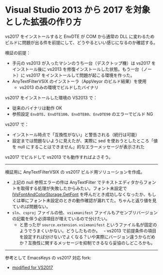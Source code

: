 # Visual Studio 2013 から 2017 を対象とした拡張の作り方
vs2017 をインストールすると EnvDTE が COM から通常の DLL に変わるためビルドに問題が出る件を前提にして、どうやるといい感じになるのか確認する。

検証の前提：
- 手元の vs2013 が入ったマシンのうち一台（デスクトップ機）は vs2017 をインストール後に vs2013 を修復インストールした状態。もう一台（ノート）に vs2017 をインストールして問題が起こる環境を作った。
- AnyTextFilterVSIX のインストーラ（AppVeyor のビルド結果）を使用
    - vs2013 のみの環境でビルドしたバイナリ

vs2017 をインストールした環境の VS2013 で：
- 従来のバイナリは動作 OK
- 参照設定 `EnvDTE`、`EnvDTE100`、`EnvDTE80`、`EnvDTE90` のエラーでビルド NG

vs2017 で：
- インストール時点で「互換性がない」と警告される（続行は可能）
- 設定までは問題ないように見えたが、実際に sed を使おうとしたところ「値を null にすることはできません」的なエラーメッセージが表示された

vs2017 でビルドして vs2013 でも動作すればよさそう。

---

検証用に AnyTextFilterVSIX の vs2017 ビルド用ソリューションを作成。
- 上記の null 参照エラーの件は AnyTextFilter でテキストエディタからフォントを取得する処理が失敗したからみたい。フォント未設定で [IVsFontAndColorStorage.GetFont](https://msdn.microsoft.com/en-us/library/microsoft.visualstudio.shell.interop.ivsfontandcolorstorage.getfont.aspx) を呼んだとき成功しなくなったか、もしくは単にフォント未設定のときの動作確認が漏れてた。ちゃんと返り値を見ていれば問題ない。
- `sln`、`csproj` ファイルの他、`vsixmanifest` ファイルもアセンブリバージョンの記載を伴う必須項目が増えているので分けたい。
    - と思ったが `source.extension.vsixmanifest` というファイル名が固定のようでうまくいかない。どうしたものか。
    - vs2013 で前提条件の項目を設定すれば分けないでよくなる？いや実際にバージョン違うからだめか？互換性に関するメッセージを抑制できるなら妥協のしどころかも。

---

参考として EmacsKeys の vs2017 対応 fork:
- [modified for VS2017](https://github.com/yosagi/EmacsKeys/commit/dd267f0d92791e0deaf37be011a7e8505620d809)